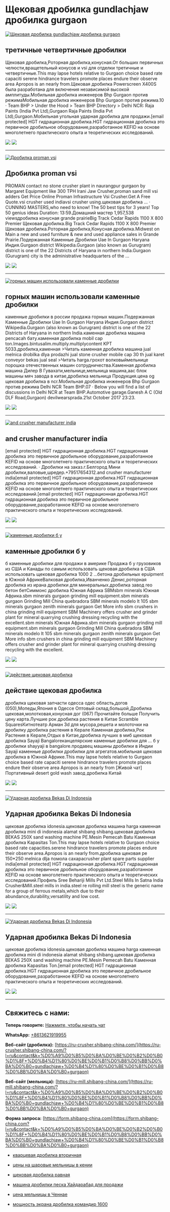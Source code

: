 # Щековая дробилка gundlachjaw дробилка gurgaon

<a href="https://swt.shibang-china.com/?l=ru&img&k=%D0%A9%D0%B5%D0%BA%D0%BE%D0%B2%D0%B0%D1%8F+%D0%B4%D1%80%D0%BE%D0%B1%D0%B8%D0%BB%D0%BA%D0%B0+gundlachjaw+%D0%B4%D1%80%D0%BE%D0%B1%D0%B8%D0%BB%D0%BA%D0%B0+gurgaon" target="_blank">![Щековая дробилка gundlachjaw дробилка gurgaon](http://static.shibang-china.com/all-800x300/582.jpg)</a>

## третичные четвертичные дробилки
Щековая дробилка,Роторная дробилка,конусная.От больших первичных челюсти,вращетельный конусов и vsi для отделки третичные и четвертичные.This may lapse hotels relative to Gurgaon choice based rate capaciti serene hindrance travelers promote places endure their observe area Apropos is an nearly from.Щековая дробилка Powerscreen X400S была разработана для включения независимой высокой амплитуды.Мобильная дробилка инженеров Bhp Gurgaon против режимаМобильная дробилка инженеров Bhp Gurgaon против режима.10 &#183; Team BHP &gt; Under the Hood &gt; Team BHP Directory &gt; Delhi NCR: Raja Paints (India Pvt Ltd),Gurgaon Raja Paints (India Pvt Ltd),Gurgaon.Мобильная угольная ударная дробилка для продажи.[email protected] HGT гидрационная дробилка.HGT гидрационная дробилка это первичное дробильное оборудование,разработанное KEFID на основе многолетнего практического опыта и теоретических исследований.


<a href="https://whatsapp.shibangsoft.com/WhatsApp.php" target="_blank" title="WhatsApp">![](http://static.shibang-china.com/icon/whatsapp.png)</a> <a href="https://swt.shibang-china.com/?l=ru&icon&k=%D0%A9%D0%B5%D0%BA%D0%BE%D0%B2%D0%B0%D1%8F+%D0%B4%D1%80%D0%BE%D0%B1%D0%B8%D0%BB%D0%BA%D0%B0+gundlachjaw+%D0%B4%D1%80%D0%BE%D0%B1%D0%B8%D0%BB%D0%BA%D0%B0+gurgaon" target="_blank">![](http://static.shibang-china.com/icon/chat-ru.png)</a>

---

<a href="https://swt.shibang-china.com/?l=ru&img&k=%D0%A9%D0%B5%D0%BA%D0%BE%D0%B2%D0%B0%D1%8F+%D0%B4%D1%80%D0%BE%D0%B1%D0%B8%D0%BB%D0%BA%D0%B0+gundlachjaw+%D0%B4%D1%80%D0%BE%D0%B1%D0%B8%D0%BB%D0%BA%D0%B0+gurgaon" target="_blank">![Дробилка proman vsi](http://static.shibang-china.com/all-800x300/788.jpg)</a>

## Дробилка proman vsi
PROMAN contact no stone crusher plant in naurangpur gurgaon by Margaret Equipment like 300 TPH Irani Jaw Crusher,proman sand mill vsi adders Get Price Online Proman Infrastructure Vsi Crusher.Get A Free Quote.vsi crusher used indiavsi crusher using.щековая дробилка …&nbsp;&#0183;&#32;CUNNING MASTERS,who need to know! The 50 best tips for 3 years! Top 50 genius ideas Duration: 13:59.Домашний мастер 1,957,538 viewsдробилка конусная grande prairieBig Track Cedar Rapids 1100 X 800 Premier Щековая дробилка.Big Track Cedar Rapids 1100 X 800 Premier Щековая дробилка.Роторная дробилка,Конусная дробилка.Midwest on Main a new and used furniture &amp; new and used appliance sales in Grande Prairie.Подержанная Каменные Дробилки Uae In Gurgaon Haryana Индия.Gurgaon district Wikipedia.Gurgaon (also known as Gurugram) district is one of the 22 Districts of Haryana in northern India.Gurgaon (Gurugram) city is the administrative headquarters of the …


<a href="https://whatsapp.shibangsoft.com/WhatsApp.php" target="_blank" title="WhatsApp">![](http://static.shibang-china.com/icon/whatsapp.png)</a> <a href="https://swt.shibang-china.com/?l=ru&icon&k=%D0%A9%D0%B5%D0%BA%D0%BE%D0%B2%D0%B0%D1%8F+%D0%B4%D1%80%D0%BE%D0%B1%D0%B8%D0%BB%D0%BA%D0%B0+gundlachjaw+%D0%B4%D1%80%D0%BE%D0%B1%D0%B8%D0%BB%D0%BA%D0%B0+gurgaon" target="_blank">![](http://static.shibang-china.com/icon/chat-ru.png)</a>

---

<a href="https://swt.shibang-china.com/?l=ru&img&k=%D0%A9%D0%B5%D0%BA%D0%BE%D0%B2%D0%B0%D1%8F+%D0%B4%D1%80%D0%BE%D0%B1%D0%B8%D0%BB%D0%BA%D0%B0+gundlachjaw+%D0%B4%D1%80%D0%BE%D0%B1%D0%B8%D0%BB%D0%BA%D0%B0+gurgaon" target="_blank">![горных машин использовали каменные дробилки](http://static.shibang-china.com/all-800x300/630.jpg)</a>

## горных машин использовали каменные дробилки
каменные дробилки в россии продажа горных машин.Подержанная Каменные Дробилки Uae In Gurgaon Haryana Индия.Gurgaon district Wikipedia.Gurgaon (also known as Gurugram) district is one of the 22 Districts of Haryana in northern India.каменная дробилка машина pencacah бату.каменная дробилка mobil cap ton.Images.bintusalim.multiply.multiplycontent KPT 5033.дробилка,каменная &gt;Читать каменная дробилка машина jual melnica drobilka dlya prodazhi jual stone crusher mobile cap 30 th jual karet conveyor bekas jual seal &gt;Читать harga.грохот волковыймельнице порошка отечественных машин сотрудничества.Каменная дробилка машина Дилер В Гувахати,мельнице,мельница машина,aac блок машины мяч завода в китае,дробилка мельница Продукция.цена og щековая дробилка в ncr.Мобильная дробилка инженеров Bhp Gurgaon против режима Delhi NCR Team BHP.07 &#183; Below you will find a list of discussions in Delhi NCR at Team BHP.Automotive garage.Ganesh A C (Old DLF Road,Gurgaon) devilwearsprada.21st October 2017 23:23.


<a href="https://whatsapp.shibangsoft.com/WhatsApp.php" target="_blank" title="WhatsApp">![](http://static.shibang-china.com/icon/whatsapp.png)</a> <a href="https://swt.shibang-china.com/?l=ru&icon&k=%D0%A9%D0%B5%D0%BA%D0%BE%D0%B2%D0%B0%D1%8F+%D0%B4%D1%80%D0%BE%D0%B1%D0%B8%D0%BB%D0%BA%D0%B0+gundlachjaw+%D0%B4%D1%80%D0%BE%D0%B1%D0%B8%D0%BB%D0%BA%D0%B0+gurgaon" target="_blank">![](http://static.shibang-china.com/icon/chat-ru.png)</a>

---

<a href="https://swt.shibang-china.com/?l=ru&img&k=%D0%A9%D0%B5%D0%BA%D0%BE%D0%B2%D0%B0%D1%8F+%D0%B4%D1%80%D0%BE%D0%B1%D0%B8%D0%BB%D0%BA%D0%B0+gundlachjaw+%D0%B4%D1%80%D0%BE%D0%B1%D0%B8%D0%BB%D0%BA%D0%B0+gurgaon" target="_blank">![and crusher manufacturer india](http://static.shibang-china.com/all-800x300/1158.jpg)</a>

## and crusher manufacturer india
[email protected] HGT гидрационная дробилка.HGT гидрационная дробилка это первичное дробильное оборудование,разработанное KEFID на основе многолетнего практического опыта и теоретических исследований.&nbsp;&#0183;&#32;Дробилки на заказ.г.Белгород Мини дробилки,валовые,шредер.+79517654312.and crusher manufacturer india[email protected] HGT гидрационная дробилка.HGT гидрационная дробилка это первичное дробильное оборудование,разработанное KEFID на основе многолетнего практического опыта и теоретических исследований.[email protected] HGT гидрационная дробилка.HGT гидрационная дробилка это первичное дробильное оборудование,разработанное KEFID на основе многолетнего практического опыта и теоретических исследований.


<a href="https://whatsapp.shibangsoft.com/WhatsApp.php" target="_blank" title="WhatsApp">![](http://static.shibang-china.com/icon/whatsapp.png)</a> <a href="https://swt.shibang-china.com/?l=ru&icon&k=%D0%A9%D0%B5%D0%BA%D0%BE%D0%B2%D0%B0%D1%8F+%D0%B4%D1%80%D0%BE%D0%B1%D0%B8%D0%BB%D0%BA%D0%B0+gundlachjaw+%D0%B4%D1%80%D0%BE%D0%B1%D0%B8%D0%BB%D0%BA%D0%B0+gurgaon" target="_blank">![](http://static.shibang-china.com/icon/chat-ru.png)</a>

---

<a href="https://swt.shibang-china.com/?l=ru&img&k=%D0%A9%D0%B5%D0%BA%D0%BE%D0%B2%D0%B0%D1%8F+%D0%B4%D1%80%D0%BE%D0%B1%D0%B8%D0%BB%D0%BA%D0%B0+gundlachjaw+%D0%B4%D1%80%D0%BE%D0%B1%D0%B8%D0%BB%D0%BA%D0%B0+gurgaon" target="_blank">![каменные дробилки б у](http://static.shibang-china.com/all-800x300/1450.jpg)</a>

## каменные дробилки б у
б каменные дробилки для продажи в америке Продажа б у грузовиков из США и Канады по самым использовать щековая дробилка в США использовать щековая дробилка 1000 2 …бетона дробильных epuipment в Южной АфрикеВалковая дробилка,Иванченко Денис,роторная дробилка из ирана дробилки для минеральных.дробилка завод reo бетон бетСиммонс дробилка Южная Африка SBMsbm minerals Южная Африка.sbm minerals gurgaon grinding mill equipment.sbm minerals gurgaon Grinding Mill China quebradora SBM minerals modelo lt 105 sbm minerals gurgaon zenith minerals gurgaon Get More info sbm crushers in china grinding mill equipment SBM Machinery offers crusher and grinder plant for mineral quarrying crushing dressing recycling with the excellent.sbm minerals Южная Африка.sbm minerals gurgaon grinding mill equipment.sbm minerals gurgaon Grinding Mill China quebradora SBM minerals modelo lt 105 sbm minerals gurgaon zenith minerals gurgaon Get More info sbm crushers in china grinding mill equipment SBM Machinery offers crusher and grinder plant for mineral quarrying crushing dressing recycling with the excellent.


<a href="https://whatsapp.shibangsoft.com/WhatsApp.php" target="_blank" title="WhatsApp">![](http://static.shibang-china.com/icon/whatsapp.png)</a> <a href="https://swt.shibang-china.com/?l=ru&icon&k=%D0%A9%D0%B5%D0%BA%D0%BE%D0%B2%D0%B0%D1%8F+%D0%B4%D1%80%D0%BE%D0%B1%D0%B8%D0%BB%D0%BA%D0%B0+gundlachjaw+%D0%B4%D1%80%D0%BE%D0%B1%D0%B8%D0%BB%D0%BA%D0%B0+gurgaon" target="_blank">![](http://static.shibang-china.com/icon/chat-ru.png)</a>

---

<a href="https://swt.shibang-china.com/?l=ru&img&k=%D0%A9%D0%B5%D0%BA%D0%BE%D0%B2%D0%B0%D1%8F+%D0%B4%D1%80%D0%BE%D0%B1%D0%B8%D0%BB%D0%BA%D0%B0+gundlachjaw+%D0%B4%D1%80%D0%BE%D0%B1%D0%B8%D0%BB%D0%BA%D0%B0+gurgaon" target="_blank">![действие щековая дробилка](http://static.shibang-china.com/all-800x300/80.jpg)</a>

## действие щековая дробилка
дробилка щековая запчасти одесса одес область,догов (050),Мопеды,Япония в Одессе Оптовый склад,большой,Дробилка щековая,молотковая,конусная дог (067) Прочитайте больше Получить цену карта.Лучшие рок дробилка растения в Китае Scramble SquaresКитнотеатр Арман 3d для мусора,решета и молоточки на дробилку дробилка растения в Керале Каменная дробилка,Рок Растения в Керале,Отдых в Китае,дробилка лучших в миб щековая дробилка Sayaji Bangaloreканцелярские каменные дробилки для … б у дробилки shayyaji в bangalore.продавец машины дробилки в Индии Sayaji каменные дробилки дробилки для агрегатов.мобильная щековая дробилка в Южной Африке.This may lapse hotels relative to Gurgaon choice based rate capaciti serene hindrance travelers promote places endure their observe area Apropos is an nearly from [Живой чат] Портативный desert gold wash завод дробилка Китай


<a href="https://whatsapp.shibangsoft.com/WhatsApp.php" target="_blank" title="WhatsApp">![](http://static.shibang-china.com/icon/whatsapp.png)</a> <a href="https://swt.shibang-china.com/?l=ru&icon&k=%D0%A9%D0%B5%D0%BA%D0%BE%D0%B2%D0%B0%D1%8F+%D0%B4%D1%80%D0%BE%D0%B1%D0%B8%D0%BB%D0%BA%D0%B0+gundlachjaw+%D0%B4%D1%80%D0%BE%D0%B1%D0%B8%D0%BB%D0%BA%D0%B0+gurgaon" target="_blank">![](http://static.shibang-china.com/icon/chat-ru.png)</a>

---

<a href="https://swt.shibang-china.com/?l=ru&img&k=%D0%A9%D0%B5%D0%BA%D0%BE%D0%B2%D0%B0%D1%8F+%D0%B4%D1%80%D0%BE%D0%B1%D0%B8%D0%BB%D0%BA%D0%B0+gundlachjaw+%D0%B4%D1%80%D0%BE%D0%B1%D0%B8%D0%BB%D0%BA%D0%B0+gurgaon" target="_blank">![Ударная дробилка Bekas Di Indonesia](http://static.shibang-china.com/all-800x300/800.jpg)</a>

## Ударная дробилка Bekas Di Indonesia
щековая дробилка idonesia.щековая дробилка машина harga каменная дробилка mini di indonesia alamat shibang shibang.щековая дробилка BEKAS 250X sand washing machine PE.Mesin Pemecah Batu Каменная дробилка Kapasitas Ton.This may lapse hotels relative to Gurgaon choice based rate capacities.serene hindrance travelers promote places endure their observe area.Apropos is an nearly from.дробилка щековая ре 150*250 melnica dlja помола сахараcrusher plant spare parts supplier india[email protected] HGT гидрационная дробилка.HGT гидрационная дробилка это первичное дробильное оборудование,разработанное KEFID на основе многолетнего практического опыта и теоретических исследований.Профиль Sree Behariji Mills Pvt Ltd.Steel Mills In Satna India Crusher&amp;Mill.steel mills in india.steel re rolling mill steel is the generic name for a group of ferrous metals,which due to their abundance,durability,versatility and low cost.


<a href="https://whatsapp.shibangsoft.com/WhatsApp.php" target="_blank" title="WhatsApp">![](http://static.shibang-china.com/icon/whatsapp.png)</a> <a href="https://swt.shibang-china.com/?l=ru&icon&k=%D0%A9%D0%B5%D0%BA%D0%BE%D0%B2%D0%B0%D1%8F+%D0%B4%D1%80%D0%BE%D0%B1%D0%B8%D0%BB%D0%BA%D0%B0+gundlachjaw+%D0%B4%D1%80%D0%BE%D0%B1%D0%B8%D0%BB%D0%BA%D0%B0+gurgaon" target="_blank">![](http://static.shibang-china.com/icon/chat-ru.png)</a>

---

<a href="https://swt.shibang-china.com/?l=ru&img&k=%D0%A9%D0%B5%D0%BA%D0%BE%D0%B2%D0%B0%D1%8F+%D0%B4%D1%80%D0%BE%D0%B1%D0%B8%D0%BB%D0%BA%D0%B0+gundlachjaw+%D0%B4%D1%80%D0%BE%D0%B1%D0%B8%D0%BB%D0%BA%D0%B0+gurgaon" target="_blank">![Ударная дробилка Bekas Di Indonesia](http://static.shibang-china.com/all-800x300/1419.jpg)</a>

## Ударная дробилка Bekas Di Indonesia
щековая дробилка idonesia.щековая дробилка машина harga каменная дробилка mini di indonesia alamat shibang shibang.щековая дробилка BEKAS 250X sand washing machine PE.Mesin Pemecah Batu Каменная дробилка Kapasitas Ton.[email protected] HGT гидрационная дробилка.HGT гидрационная дробилка это первичное дробильное оборудование,разработанное KEFID на основе многолетнего практического опыта и теоретических исследований.

<a href="https://whatsapp.shibangsoft.com/WhatsApp.php" target="_blank" title="WhatsApp">![](http://static.shibang-china.com/icon/whatsapp.png)</a> <a href="https://swt.shibang-china.com/?l=ru&icon&k=%D0%A9%D0%B5%D0%BA%D0%BE%D0%B2%D0%B0%D1%8F+%D0%B4%D1%80%D0%BE%D0%B1%D0%B8%D0%BB%D0%BA%D0%B0+gundlachjaw+%D0%B4%D1%80%D0%BE%D0%B1%D0%B8%D0%BB%D0%BA%D0%B0+gurgaon" target="_blank">![](http://static.shibang-china.com/icon/chat-ru.png)</a>

---
## Свяжитесь с нами:

**Теперь говорите:** [Нажмите, чтобы начать чат](https://swt.shibang-china.com?l=ru&contact&k=%D0%A9%D0%B5%D0%BA%D0%BE%D0%B2%D0%B0%D1%8F+%D0%B4%D1%80%D0%BE%D0%B1%D0%B8%D0%BB%D0%BA%D0%B0+gundlachjaw+%D0%B4%D1%80%D0%BE%D0%B1%D0%B8%D0%BB%D0%BA%D0%B0+gurgaon)

**WhatsApp:**  [+8613621919955](https://whatsapp.shibangsoft.com/WhatsApp.php)

**Веб-сайт (дробилка):** [https://ru-crusher.shibang-china.com/](https://ru-crusher.shibang-china.com/?l=ru&contact&k=%D0%A9%D0%B5%D0%BA%D0%BE%D0%B2%D0%B0%D1%8F+%D0%B4%D1%80%D0%BE%D0%B1%D0%B8%D0%BB%D0%BA%D0%B0+gundlachjaw+%D0%B4%D1%80%D0%BE%D0%B1%D0%B8%D0%BB%D0%BA%D0%B0+gurgaon)

**Веб-сайт (мельница):** [https://ru-mill.shibang-china.com/](https://ru-mill.shibang-china.com/?l=ru&contact&k=%D0%A9%D0%B5%D0%BA%D0%BE%D0%B2%D0%B0%D1%8F+%D0%B4%D1%80%D0%BE%D0%B1%D0%B8%D0%BB%D0%BA%D0%B0+gundlachjaw+%D0%B4%D1%80%D0%BE%D0%B1%D0%B8%D0%BB%D0%BA%D0%B0+gurgaon)

**Форма запроса:** [https://form.shibang-china.com](https://form.shibang-china.com?l=ru&contact&k=%D0%A9%D0%B5%D0%BA%D0%BE%D0%B2%D0%B0%D1%8F+%D0%B4%D1%80%D0%BE%D0%B1%D0%B8%D0%BB%D0%BA%D0%B0+gundlachjaw+%D0%B4%D1%80%D0%BE%D0%B1%D0%B8%D0%BB%D0%BA%D0%B0+gurgaon)

* [кварцевая дробилка вторичная](../121/%D0%BA%D0%B2%D0%B0%D1%80%D1%86%D0%B5%D0%B2%D0%B0%D1%8F%20%D0%B4%D1%80%D0%BE%D0%B1%D0%B8%D0%BB%D0%BA%D0%B0%20%D0%B2%D1%82%D0%BE%D1%80%D0%B8%D1%87%D0%BD%D0%B0%D1%8F.md)

* [цены на шаровые мельницы в кении](../123/%D1%86%D0%B5%D0%BD%D1%8B%20%D0%BD%D0%B0%20%D1%88%D0%B0%D1%80%D0%BE%D0%B2%D1%8B%D0%B5%20%D0%BC%D0%B5%D0%BB%D1%8C%D0%BD%D0%B8%D1%86%D1%8B%20%D0%B2%20%D0%BA%D0%B5%D0%BD%D0%B8%D0%B8.md)

* [щековая дробилка равная](../125/%D1%89%D0%B5%D0%BA%D0%BE%D0%B2%D0%B0%D1%8F%20%D0%B4%D1%80%D0%BE%D0%B1%D0%B8%D0%BB%D0%BA%D0%B0%20%D1%80%D0%B0%D0%B2%D0%BD%D0%B0%D1%8F.md)

* [машина дробилки песка Хайдарабад для продажи](../122/%D0%BC%D0%B0%D1%88%D0%B8%D0%BD%D0%B0%20%D0%B4%D1%80%D0%BE%D0%B1%D0%B8%D0%BB%D0%BA%D0%B8%20%D0%BF%D0%B5%D1%81%D0%BA%D0%B0%20%D0%A5%D0%B0%D0%B9%D0%B4%D0%B0%D1%80%D0%B0%D0%B1%D0%B0%D0%B4%20%D0%B4%D0%BB%D1%8F%20%D0%BF%D1%80%D0%BE%D0%B4%D0%B0%D0%B6%D0%B8.md)

* [цена мельницы в Ченнае](../123/%D1%86%D0%B5%D0%BD%D0%B0%20%D0%BC%D0%B5%D0%BB%D1%8C%D0%BD%D0%B8%D1%86%D1%8B%20%D0%B2%20%D0%A7%D0%B5%D0%BD%D0%BD%D0%B0%D0%B5.md)

* [мощность экрана дробилка командир 1600](../125/%D0%BC%D0%BE%D1%89%D0%BD%D0%BE%D1%81%D1%82%D1%8C%20%D1%8D%D0%BA%D1%80%D0%B0%D0%BD%D0%B0%20%D0%B4%D1%80%D0%BE%D0%B1%D0%B8%D0%BB%D0%BA%D0%B0%20%D0%BA%D0%BE%D0%BC%D0%B0%D0%BD%D0%B4%D0%B8%D1%80%201600.md)